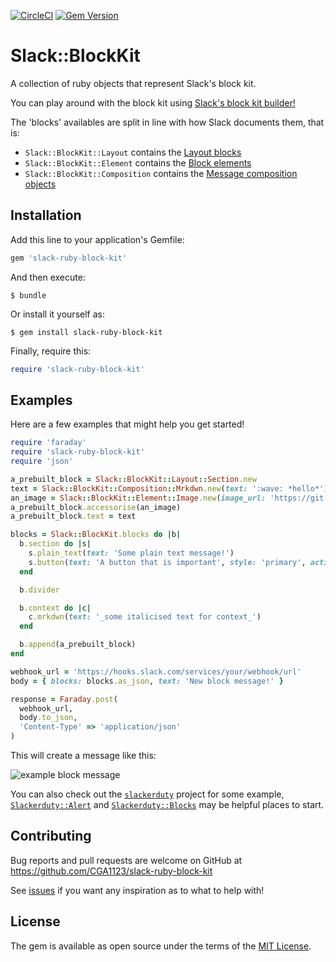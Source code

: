[![CircleCI](https://circleci.com/gh/CGA1123/slack-ruby-block-kit/tree/master.svg?style=svg)](https://circleci.com/gh/CGA1123/slack-ruby-block-kit/tree/master)
[![Gem Version](https://badge.fury.io/rb/slack-ruby-block-kit.svg)](https://badge.fury.io/rb/slack-ruby-block-kit)

# Slack::BlockKit

A collection of ruby objects that represent Slack's block kit.

You can play around with the block kit using [Slack's block kit builder!](https://api.slack.com/tools/block-kit-builder)

The 'blocks' availables are split in line with how Slack documents them, that is:

- `Slack::BlockKit::Layout` contains the [Layout blocks](https://api.slack.com/reference/messaging/blocks)
- `Slack::BlockKit::Element` contains the [Block elements](https://api.slack.com/reference/messaging/block-elements)
- `Slack::BlockKit::Composition` contains the [Message composition objects](https://api.slack.com/reference/messaging/composition-objects)

## Installation

Add this line to your application's Gemfile:

```ruby
gem 'slack-ruby-block-kit'
```


And then execute:

    $ bundle


Or install it yourself as:

    $ gem install slack-ruby-block-kit

Finally, require this:

```ruby
require 'slack-ruby-block-kit'
```

## Examples

Here are a few examples that might help you get started!

```ruby
require 'faraday'
require 'slack-ruby-block-kit'
require 'json'

a_prebuilt_block = Slack::BlockKit::Layout::Section.new
text = Slack::BlockKit::Composition::Mrkdwn.new(text: ':wave: *hello*')
an_image = Slack::BlockKit::Element::Image.new(image_url: 'https://git.io/fjDW8', alt_text: 'a picture')
a_prebuilt_block.accessorise(an_image)
a_prebuilt_block.text = text

blocks = Slack::BlockKit.blocks do |b|
  b.section do |s|
    s.plain_text(text: 'Some plain text message!')
    s.button(text: 'A button that is important', style: 'primary', action_id: 'id')
  end

  b.divider

  b.context do |c|
    c.mrkdwn(text: '_some italicised text for context_')
  end

  b.append(a_prebuilt_block)
end

webhook_url = 'https://hooks.slack.com/services/your/webhook/url'
body = { blocks: blocks.as_json, text: 'New block message!' }

response = Faraday.post(
  webhook_url,
  body.to_json,
  'Content-Type' => 'application/json'
)
```

This will create a message like this:

![example block message](https://git.io/fjDWR)

You can also check out the [`slackerduty`](https://github.com/CGA1123/slackerduty) project for some example,
[`Slackerduty::Alert`](https://github.com/CGA1123/slackerduty/blob/b33d708124ddf36d1432080ba7e16e66fefa6993/lib/slackerduty/alert.rb#L28-L34) and [`Slackerduty::Blocks`](https://github.com/CGA1123/slackerduty/blob/master/lib/slackerduty/blocks) may be helpful places to start.

## Contributing

Bug reports and pull requests are welcome on GitHub at https://github.com/CGA1123/slack-ruby-block-kit

See [issues](https://github.com/CGA1123/slack-ruby-block-kit/issues) if you want any inspiration as to what to help with!

## License

The gem is available as open source under the terms of the [MIT License](https://opensource.org/licenses/MIT).
